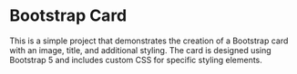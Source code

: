# Bootstrap Card 

This is a simple project that demonstrates the creation of a Bootstrap card with an image, title, and additional styling. The card is designed using Bootstrap 5 and includes custom CSS for specific styling elements.

